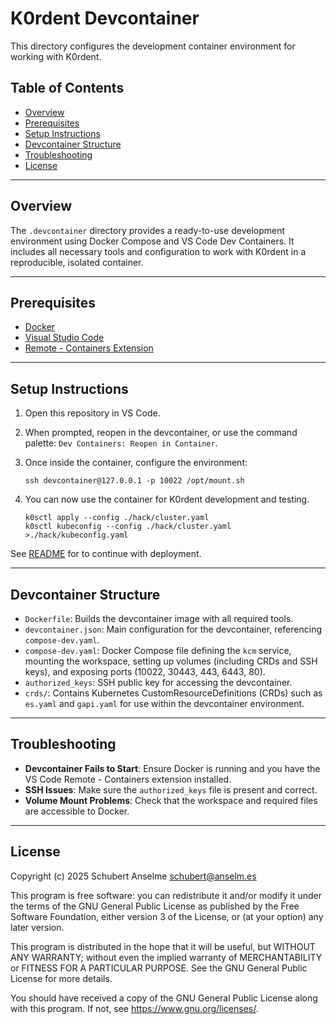 # K0rdent Devcontainer

This directory configures the development container environment for working with K0rdent.

## Table of Contents

- [Overview](#overview)
- [Prerequisites](#prerequisites)
- [Setup Instructions](#setup-instructions)
- [Devcontainer Structure](#devcontainer-structure)
- [Troubleshooting](#troubleshooting)
- [License](#license)

---

## Overview

The `.devcontainer` directory provides a ready-to-use development environment using Docker Compose and VS Code Dev Containers. It includes all necessary tools and configuration to work with K0rdent in a reproducible, isolated container.

---

## Prerequisites

- [Docker](https://www.docker.com/)
- [Visual Studio Code](https://code.visualstudio.com/)
- [Remote - Containers Extension](https://marketplace.visualstudio.com/items?itemName=ms-vscode-remote.remote-containers)

---

## Setup Instructions

1. Open this repository in VS Code.
2. When prompted, reopen in the devcontainer, or use the command palette: `Dev Containers: Reopen in Container`.
3. Once inside the container, configure the environment:

   ```shell
   ssh devcontainer@127.0.0.1 -p 10022 /opt/mount.sh
   ```

4. You can now use the container for K0rdent development and testing.

    ```shell
    k0sctl apply --config ./hack/cluster.yaml
    k0sctl kubeconfig --config ./hack/cluster.yaml >./hack/kubeconfig.yaml
    ```

See [README](../README.md#6-deploy-management-workload) for to continue with deployment.

---

## Devcontainer Structure

- `Dockerfile`: Builds the devcontainer image with all required tools.
- `devcontainer.json`: Main configuration for the devcontainer, referencing `compose-dev.yaml`.
- `compose-dev.yaml`: Docker Compose file defining the `kcm` service, mounting the workspace, setting up volumes (including CRDs and SSH keys), and exposing ports (10022, 30443, 443, 6443, 80).
- `authorized_keys`: SSH public key for accessing the devcontainer.
- `crds/`: Contains Kubernetes CustomResourceDefinitions (CRDs) such as `es.yaml` and `gapi.yaml` for use within the devcontainer environment.

---

## Troubleshooting

- **Devcontainer Fails to Start**: Ensure Docker is running and you have the VS Code Remote - Containers extension installed.
- **SSH Issues**: Make sure the `authorized_keys` file is present and correct.
- **Volume Mount Problems**: Check that the workspace and required files are accessible to Docker.

---

## License

Copyright (c) 2025 Schubert Anselme <schubert@anselm.es>

This program is free software: you can redistribute it and/or modify
it under the terms of the GNU General Public License as published by
the Free Software Foundation, either version 3 of the License, or
(at your option) any later version.

This program is distributed in the hope that it will be useful,
but WITHOUT ANY WARRANTY; without even the implied warranty of
MERCHANTABILITY or FITNESS FOR A PARTICULAR PURPOSE. See the
GNU General Public License for more details.

You should have received a copy of the GNU General Public License
along with this program. If not, see <https://www.gnu.org/licenses/>.

